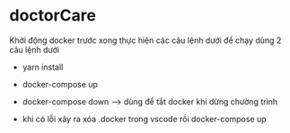 # doctorCare
Khởi động docker trước xong thực hiện  các câu lệnh dưới 
để chạy dùng 2 câu lệnh dưới
- yarn install 
- docker-compose up
- docker-compose down --> dùng để tắt docker khi dừng chường trình

- khi có lỗi xảy ra xóa .docker trong vscode rồi docker-compose up


